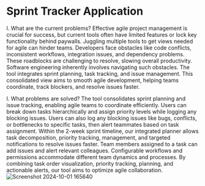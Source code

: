﻿# Sprint Tracker Application

I. What are the current problems? 
Effective agile project management is crucial for success, but current tools often have limited features or lock key functionality behind paywalls. Juggling multiple tools to get views needed for agile can hinder teams. Developers face obstacles like code conflicts, inconsistent workflows, integration issues, and dependency problems. These roadblocks are challenging to resolve, slowing overall productivity. Software engineering inherently involves navigating such obstacles. The tool integrates sprint planning, task tracking, and issue management. This consolidated view aims to smooth agile development, helping teams coordinate, track blockers, and resolve issues faster.

I. What problems are solved? 
The tool consolidates sprint planning and issue tracking, enabling agile teams to coordinate efficiently. Users can break down tasks hierarchically and assign priority levels while logging any blocking issues. Users can also log any blocking issues like bugs, conflicts, or bottlenecks to specific tasks, then alert teammates based on task assignment. Within the 2-week sprint timeline, our integrated planner allows task decomposition, priority tracking, management, and targeted notifications to resolve issues faster. Team members assigned to a task can add issues and alert relevant colleagues. Configurable workflows and permissions accommodate different team dynamics and processes. By combining task order visualization, priority tracking, planning, and actionable alerts, our tool aims to optimize agile collaboration.
![Screenshot 2024-10-01 165640](https://github.com/user-attachments/assets/8c8e74fd-c29a-42da-8b7c-f87098748fc3)
